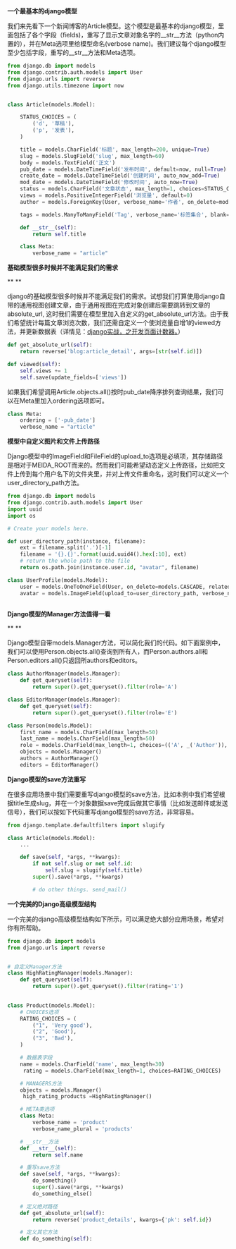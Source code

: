 **一个最基本的django模型**



我们来先看下一个新闻博客的Article模型。这个模型是最基本的django模型，里面包括了各个字段（fields)，重写了显示文章对象名字的__str__方法（python内置的），并在Meta选项里给模型命名(verbose name)。我们建议每个django模型至少包括字段，重写的__str__方法和Meta选项。

```python
from django.db import models
from django.contrib.auth.models import User
from django.urls import reverse
from django.utils.timezone import now


class Article(models.Model):

    STATUS_CHOICES = (
        ('d', '草稿'),
        ('p', '发表'),
    )

    title = models.CharField('标题', max_length=200, unique=True)
    slug = models.SlugField('slug', max_length=60)
    body = models.TextField('正文')
    pub_date = models.DateTimeField('发布时间', default=now, null=True)
    create_date = models.DateTimeField('创建时间', auto_now_add=True)
    mod_date = models.DateTimeField('修改时间', auto_now=True)
    status = models.CharField('文章状态', max_length=1, choices=STATUS_CHOICES, default='p')
    views = models.PositiveIntegerField('浏览量', default=0)
    author = models.ForeignKey(User, verbose_name='作者', on_delete=models.CASCADE)

    tags = models.ManyToManyField('Tag', verbose_name='标签集合', blank=True)

    def __str__(self):
        return self.title

    class Meta:
        verbose_name = "article"
```



**基础模型很多时候并不能满足我们的需求**

**
**

django的基础模型很多时候并不能满足我们的需求。试想我们打算使用django自带的通用视图创建文章，由于通用视图在完成对象创建后需要跳转到文章的absolute_url, 这时我们需要在模型里加入自定义的get_absolute_url方法。由于我们希望统计每篇文章浏览次数，我们还需自定义一个使浏览量自增1的viewed方法，并更新数据表（详情见：[django实战，之开发页面计数器。](http://mp.weixin.qq.com/s?__biz=MjM5OTMyODA4Nw==&mid=2247483796&idx=1&sn=f9dd96a08e632553c53849dcb2cd26ef&chksm=a73c61ac904be8ba6d4dc6e2c7552199fe1329c44c98df4603265059dd1dd4b718ec55576ede&scene=21#wechat_redirect)）

```python
def get_absolute_url(self):
    return reverse('blog:article_detail', args=[str(self.id)])

def viewed(self):
    self.views += 1
    self.save(update_fields=['views'])
```

如果我们希望调用Article.objects.all()按时pub_date降序排列查询结果，我们可以在Meta里加入ordering选项即可。

```python
class Meta:
    ordering = ['-pub_date']
    verbose_name = "article"
```



**模型中自定义图片和文件上传路径**



Django模型中的ImageField和FileField的upload_to选项是必填项，其存储路径是相对于MEIDA_ROOT而来的。然而我们可能希望动态定义上传路径，比如把文件上传到每个用户名下的文件夹里，并对上传文件重命名，这时我们可以定义一个user_directory_path方法。



```python
from django.db import models
from django.contrib.auth.models import User
import uuid
import os

# Create your models here.

def user_directory_path(instance, filename):
    ext = filename.split('.')[-1]
    filename = '{}.{}'.format(uuid.uuid4().hex[:10], ext)
    # return the whole path to the file
    return os.path.join(instance.user.id, "avatar", filename)

class UserProfile(models.Model):
    user = models.OneToOneField(User, on_delete=models.CASCADE, related_name='profile')
    avatar = models.ImageField(upload_to=user_directory_path, verbose_name="头像")
  
```



**Django模型的Manager方法值得一看**

**
**

Django模型自带models.Manager方法，可以简化我们的代码。如下面案例中，我们可以使用Person.objects.all()查询到所有人，而Person.authors.all和Person.editors.all()只返回所authors和editors。

```python
class AuthorManager(models.Manager):
    def get_queryset(self):
        return super().get_queryset().filter(role='A')

class EditorManager(models.Manager):
    def get_queryset(self):
        return super().get_queryset().filter(role='E')

class Person(models.Model):
    first_name = models.CharField(max_length=50)
    last_name = models.CharField(max_length=50)
    role = models.CharField(max_length=1, choices=(('A', _('Author')), ('E', _('Editor'))))
    objects = models.Manager()
    authors = AuthorManager()
    editors = EditorManager()
```



**Django模型的save方法重写**



在很多应用场景中我们需要重写django模型的save方法，比如本例中我们希望根据title生成slug，并在一个对象数据save完成后做其它事情（比如发送邮件或发送信号），我们可以按如下代码重写django模型的save方法，非常容易。

```python
from django.template.defaultfilters import slugify

class Article(models.Model):
    ...

    def save(self, *args, **kwargs):
        if not self.slug or not self.id:
            self.slug = slugify(self.title)
        super().save(*args, **kwargs)

        # do other things. send_mail()
```



**一个完美的Django高级模型结构**

一个完美的django高级模型结构如下所示，可以满足绝大部分应用场景，希望对你有所帮助。

```python
from django.db import models
from django.urls import reverse


# 自定义Manager方法
class HighRatingManager(models.Manager):
    def get_queryset(self):
        return super().get_queryset().filter(rating='1')
    

class Product(models.Model):
    # CHOICES选项
    RATING_CHOICES = (
        ("1", 'Very good'),
        ("2", 'Good'),
        ("3", 'Bad'),
    )

    # 数据表字段
    name = models.CharField('name', max_length=30)
     rating = models.CharField(max_length=1, choices=RATING_CHOICES)

    # MANAGERS方法
    objects = models.Manager()
     high_rating_products =HighRatingManager()

    # META类选项
    class Meta:
        verbose_name = 'product'
        verbose_name_plural = 'products'

    # __str__方法
    def __str__(self):
        return self.name

    # 重写save方法
    def save(self, *args, **kwargs):
        do_something()
        super().save(*args, **kwargs) 
        do_something_else()

    # 定义绝对路径
    def get_absolute_url(self):
        return reverse('product_details', kwargs={'pk': self.id})

    # 定义其它方法
    def do_something(self):
```
